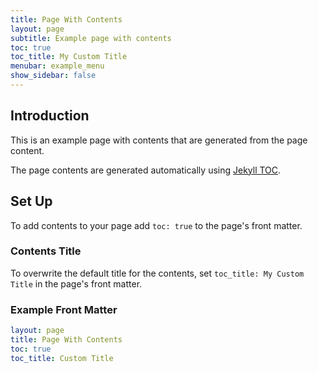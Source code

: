 ```yaml
---
title: Page With Contents
layout: page
subtitle: Example page with contents
toc: true
toc_title: My Custom Title
menubar: example_menu
show_sidebar: false
---
```


## Introduction

This is an example page with contents that are generated from the page content. 

The page contents are generated automatically using [Jekyll TOC](https://github.com/allejo/jekyll-toc).

## Set Up

To add contents to your page add `toc: true` to the page's front matter. 

### Contents Title

To overwrite the default title for the contents, set `toc_title: My Custom Title` in the page's front matter.

### Example Front Matter 

```yaml
layout: page
title: Page With Contents
toc: true
toc_title: Custom Title
```
